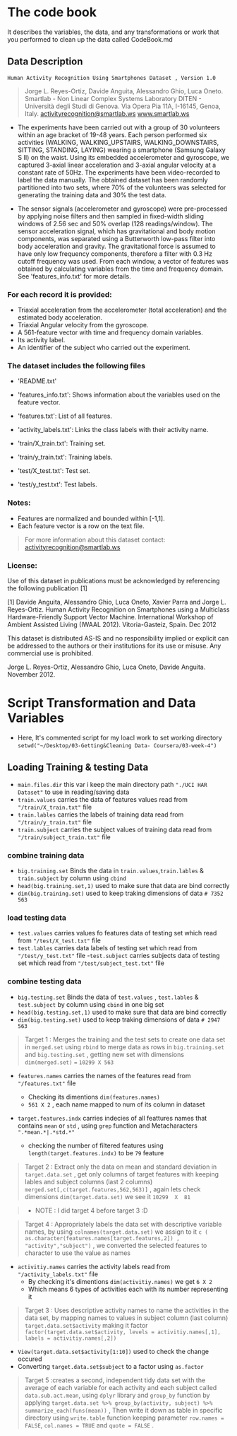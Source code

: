# The code book 
It describes the variables, the data, and any transformations or work that you performed to clean up the data called CodeBook.md

## Data Description
	Human Activity Recognition Using Smartphones Dataset , Version 1.0

>	Jorge L. Reyes-Ortiz, Davide Anguita, Alessandro Ghio, Luca Oneto.
	Smartlab - Non Linear Complex Systems Laboratory
	DITEN - Università degli Studi di Genova.
	Via Opera Pia 11A, I-16145, Genoa, Italy.
	activityrecognition@smartlab.ws
	www.smartlab.ws

- The experiments have been carried out with a group of 30 volunteers within an age bracket of 19-48 years. Each person performed six activities (WALKING, WALKING_UPSTAIRS, WALKING_DOWNSTAIRS, SITTING, STANDING, LAYING) wearing a smartphone (Samsung Galaxy S II) on the waist. Using its embedded accelerometer and gyroscope, we captured 3-axial linear acceleration and 3-axial angular velocity at a constant rate of 50Hz. The experiments have been video-recorded to label the data manually. The obtained dataset has been randomly partitioned into two sets, where 70% of the volunteers was selected for generating the training data and 30% the test data. 

- The sensor signals (accelerometer and gyroscope) were pre-processed by applying noise filters and then sampled in fixed-width sliding windows of 2.56 sec and 50% overlap (128 readings/window). The sensor acceleration signal, which has gravitational and body motion components, was separated using a Butterworth low-pass filter into body acceleration and gravity. The gravitational force is assumed to have only low frequency components, therefore a filter with 0.3 Hz cutoff frequency was used. From each window, a vector of features was obtained by calculating variables from the time and frequency domain. See 'features_info.txt' for more details. 

### For each record it is provided:

- Triaxial acceleration from the accelerometer (total acceleration) and the estimated body acceleration.
- Triaxial Angular velocity from the gyroscope. 
- A 561-feature vector with time and frequency domain variables. 
- Its activity label. 
- An identifier of the subject who carried out the experiment.

### The dataset includes the following files

- 'README.txt'

- 'features_info.txt': Shows information about the variables used on the feature vector.

- 'features.txt': List of all features.

- 'activity_labels.txt': Links the class labels with their activity name.

- 'train/X_train.txt': Training set.

- 'train/y_train.txt': Training labels.

- 'test/X_test.txt': Test set.

- 'test/y_test.txt': Test labels.

### Notes: 
- Features are normalized and bounded within [-1,1].
- Each feature vector is a row on the text file.

> For more information about this dataset contact: activityrecognition@smartlab.ws

### License:

Use of this dataset in publications must be acknowledged by referencing the following publication [1] 

[1] Davide Anguita, Alessandro Ghio, Luca Oneto, Xavier Parra and Jorge L. Reyes-Ortiz. Human Activity Recognition on Smartphones using a Multiclass Hardware-Friendly Support Vector Machine. International Workshop of Ambient Assisted Living (IWAAL 2012). Vitoria-Gasteiz, Spain. Dec 2012

This dataset is distributed AS-IS and no responsibility implied or explicit can be addressed to the authors or their institutions for its use or misuse. Any commercial use is prohibited.

Jorge L. Reyes-Ortiz, Alessandro Ghio, Luca Oneto, Davide Anguita. November 2012.

# Script Transformation and Data Variables

- Here, It's commented script for my loacl work to set working directory 
`setwd("~/Desktop/03-Getting&Cleaning Data- Coursera/03-week-4")`


## Loading Training & testing Data
- `main.files.dir` this var i keep the main directory path `"./UCI HAR Dataset"` to use in reading/saving data
- `train.values` carries the data of features values read from `"/train/X_train.txt"` file
- `train.lables` carries the labels of training data read from `"/train/y_train.txt"` file
- `train.subject` carries the subject values of training data read from `"/train/subject_train.txt"` file

### combine training data
- `big.training.set` Binds the data in `train.values`,`train.lables` & `train.subject` by column using `cbind`
- `head(big.training.set,1)` used to make sure that data are bind correctly
- `dim(big.training.set)` used to keep traking dimensions of data `# 7352  563`

### load testing data
- `test.values` carries values fo features data of testing set which read from `"/test/X_test.txt"` file
- `test.lables` carries data labels of testing set which read from `"/test/y_test.txt"` file
-`test.subject` carries subjects data of testing set which read from `"/test/subject_test.txt"` file
 
### combine testing data
- `big.testing.set` Binds the data of `test.values` , `test.lables` & `test.subject` by column using `cbind` in one big set
- `head(big.testing.set,1)` used to make sure that data are bind correctly
- `dim(big.testing.set)` used to keep traking dimensions of data `# 2947  563`

> Target 1 : Merges the training and the test sets to create one data set
in `merged.set` using  `rbind` to merge data as rows in `big.training.set` and `big.testing.set`
, getting new set with dimensions `dim(merged.set)` `=` `10299 X 563`

- `features.names` carries the names of the features read from `"/features.txt"` file
  - Checking its dimentions `dim(features.names)` 
  - `561 X 2` ,  each name mapped to num of its column in dataset

- `target.features.indx` carries indecies of all feattures names that contains `mean` or `std` , using
`grep` function and Metacharacters `".*mean.*|.*std.*"`
  - checking the number of filtered features using `length(target.features.indx)` to be `79` feature

> Target 2 : Extract only the data on mean and standard deviation in `target.data.set` , get only columns of target features
with keeping lables and subject columns (last 2 columns) `merged.set[,c(target.features,562,563)]` , again lets check dimensions 
`dim(target.data.set)` we see it ` 10299  X  81 ` 

>  - NOTE : I did target 4 before target 3 :D

> Target 4 : Appropriately labels the data set with descriptive variable names, by using `colnames(target.data.set)`  we assign to it 
`c ( as.character(features.names[target.features,2]) , "activity","subject")` , we converted the selected features to character to use the value as names 

- `activitiy.names` carries the activity labels read from `"/activity_labels.txt"` file
  - By checking it's dimentions `dim(activitiy.names)` we get ` 6 X 2 `
  - Which means 6 types of activities each with its number representing it

> Target 3 : Uses descriptive activity names to name the activities in the data set, by mapping names to values in subject column (last column)
`target.data.set$activity` making it factor `factor(target.data.set$activity, levels = activitiy.names[,1], labels = activitiy.names[,2])`

- `View(target.data.set$activity[1:10])` used to check the change occured 
- Converting `target.data.set$subject` to a factor using  `as.factor`

> Target 5 :creates a second, independent tidy data set with the average of each variable for each activity 
and each subject called `data.sub.act.mean`, using `dplyr` library and `group_by` function
by applying `target.data.set %>% group_by(activity, subject) %>% summarize_each(funs(mean))`
, Then write it down as table in specific directory using `write.table` function keeping parameter 
`row.names = FALSE`, `col.names = TRUE` and `quote = FALSE` .
